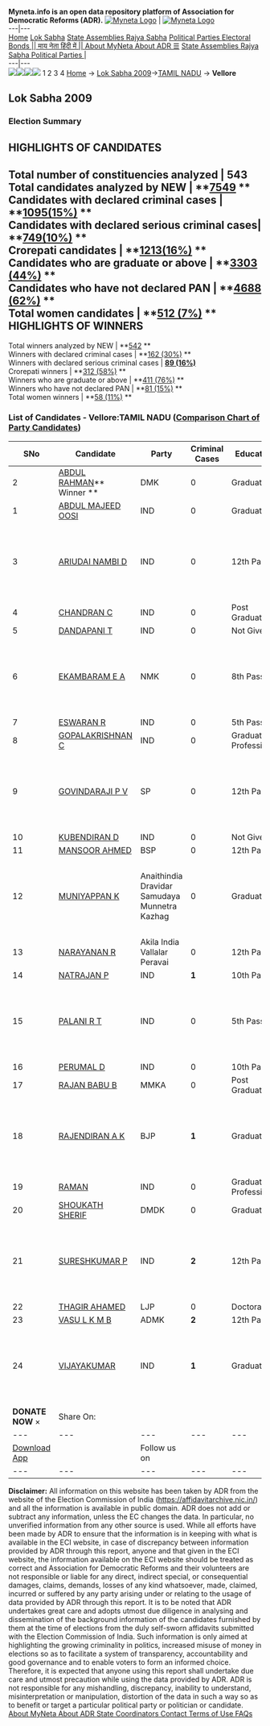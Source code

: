 **Myneta.info is an open data repository platform of Association for Democratic Reforms (ADR).**
[![Myneta Logo](https://www.myneta.info/lib/img/myneta-logo.png)](https://www.myneta.info/) | [![Myneta Logo](https://www.myneta.info/lib/img/adr-logo.png)](https://adrindia.org)  
---|---  
[Home](https://www.myneta.info/) [Lok Sabha](https://www.myneta.info/#ls "Lok Sabha") [ State Assemblies ](https://www.myneta.info/#sa "State Assemblies") [Rajya Sabha](https://www.myneta.info/#rs "Rajya Sabha") [Political Parties ](https://www.myneta.info/party "Political Parties") [ Electoral Bonds ](https://www.myneta.info/electoral_bonds "Electoral Bonds") [ || माय नेता हिंदी में || ](https://translate.google.co.in/translate?prev=hp&hl=en&js=y&u=www.myneta.info&sl=en&tl=hi&history_state0=) [ About MyNeta ](https://adrindia.org/content/about-myneta) [ About ADR ](https://adrindia.org/about-adr/who-we-are) [☰](javascript:void\(0\))
[ State Assemblies ](https://www.myneta.info/#sa "State Assemblies") [ Rajya Sabha ](https://www.myneta.info/#rs "Rajya Sabha") [ Political Parties ](https://www.myneta.info/party "Political Parties")
|   
---|---  
![](https://www.myneta.info/lib/img/banner/banner-1.png)![](https://www.myneta.info/lib/img/banner/banner-2.png)![](https://www.myneta.info/lib/img/banner/banner-3.png)![](https://www.myneta.info/lib/img/banner/banner-4.png)
1  2  3  4 
[Home](https://www.myneta.info/) → [Lok Sabha 2009](https://www.myneta.info/ls2009/)→[TAMIL NADU](https://www.myneta.info/ls2009/index.php?action=show_constituencies&state_id=22) → **Vellore**
### 
## Lok Sabha 2009
###  Election Summary 
HIGHLIGHTS OF CANDIDATES  
---  
Total number of constituencies analyzed |  543   
Total candidates analyzed by NEW | **[7549](https://www.myneta.info/ls2009/index.php?action=summary&subAction=candidates_analyzed&sort=candidate#summary) **  
Candidates with declared criminal cases | **[1095(15%)](https://www.myneta.info/ls2009/index.php?action=summary&subAction=crime&sort=candidate#summary) **  
Candidates with declared serious criminal cases| **[749(10%)](https://www.myneta.info/ls2009/index.php?action=summary&subAction=serious_crime&sort=candidate#summary) **  
Crorepati candidates | **[1213(16%)](https://www.myneta.info/ls2009/index.php?action=summary&subAction=crorepati&sort=candidate#summary) **  
Candidates who are graduate or above | **[3303 (44%)](https://www.myneta.info/ls2009/index.php?action=summary&subAction=education&sort=candidate#summary) **  
Candidates who have not declared PAN | **[4688 (62%)](https://www.myneta.info/ls2009/index.php?action=summary&subAction=without_pan&sort=candidate#summary) **  
Total women candidates | **[512 (7%)](https://www.myneta.info/ls2009/index.php?action=summary&subAction=women_candidate&sort=candidate#summary) **  
HIGHLIGHTS OF WINNERS  
---  
Total winners analyzed by NEW | **[542](https://www.myneta.info/ls2009/index.php?action=summary&subAction=winner_analyzed&sort=candidate#summary) **  
Winners with declared criminal cases | **[162 (30%)](https://www.myneta.info/ls2009/index.php?action=summary&subAction=winner_crime&sort=candidate#summary) **  
Winners with declared serious criminal cases | **[89 (16%)](https://www.myneta.info/ls2009/index.php?action=summary&subAction=winner_serious_crime&sort=candidate#summary)**  
Crorepati winners | **[312 (58%)](https://www.myneta.info/ls2009/index.php?action=summary&subAction=winner_crorepati&sort=candidate#summary) **  
Winners who are graduate or above | **[411 (76%)](https://www.myneta.info/ls2009/index.php?action=summary&subAction=winner_education&sort=candidate#summary) **  
Winners who have not declared PAN | **[81 (15%)](https://www.myneta.info/ls2009/index.php?action=summary&subAction=winner_without_pan&sort=candidate#summary) **  
Total women winners | **[58 (11%)](https://www.myneta.info/ls2009/index.php?action=summary&subAction=winner_women&sort=candidate#summary) **  
### List of Candidates - Vellore:TAMIL NADU ([Comparison Chart of Party Candidates](https://www.myneta.info/ls2009/comparisonchart.php?constituency_id=480))
SNo | Candidate| Party| Criminal Cases| Education| Age| Total Assets| Liabilities  
---|---|---|---|---|---|---|---  
2  | [ABDUL RAHMAN](https://www.myneta.info/ls2009/candidate.php?candidate_id=8899)** Winner ** | DMK | 0 | Graduate| 49 | Rs 1,25,47,128 ~ 1 Crore+ | Rs 32,97,328 ~ 32 Lacs+  
1  | [ABDUL MAJEED OOSI](https://www.myneta.info/ls2009/candidate.php?candidate_id=8910) | IND | 0 | Graduate| 62 | Rs 12,12,000 ~ 12 Lacs+ | Rs 2,50,192 ~ 2 Lacs+  
3  | [ARIUDAI NAMBI D](https://www.myneta.info/ls2009/candidate.php?candidate_id=8911) | IND | 0 | 12th Pass| 49 | ![](https://myneta.info/image_v2.php?myneta_folder=ls2009&candidate_id=8911&col=ta) | ![](https://myneta.info/image_v2.php?myneta_folder=ls2009&candidate_id=8911&col=lia)  
4  | [CHANDRAN C](https://www.myneta.info/ls2009/candidate.php?candidate_id=8915) | IND | 0 | Post Graduate| 61 | Rs 79,60,000 ~ 79 Lacs+ | Rs 21,15,000 ~ 21 Lacs+  
5  | [DANDAPANI T](https://www.myneta.info/ls2009/candidate.php?candidate_id=8917) | IND | 0 | Not Given| 42 | Rs 3,81,780 ~ 3 Lacs+ | Rs 0 ~   
6  | [EKAMBARAM E A](https://www.myneta.info/ls2009/candidate.php?candidate_id=8904) | NMK | 0 | 8th Pass| 69 | ![](https://myneta.info/image_v2.php?myneta_folder=ls2009&candidate_id=8904&col=ta) | ![](https://myneta.info/image_v2.php?myneta_folder=ls2009&candidate_id=8904&col=lia)  
7  | [ESWARAN R](https://www.myneta.info/ls2009/candidate.php?candidate_id=8912) | IND | 0 | 5th Pass| 44 | Rs 42,000 ~ 42 Thou+ | Rs 0 ~   
8  | [GOPALAKRISHNAN C](https://www.myneta.info/ls2009/candidate.php?candidate_id=8914) | IND | 0 | Graduate Professional| 36 | Rs 54,77,600 ~ 54 Lacs+ | Rs 8,20,500 ~ 8 Lacs+  
9  | [GOVINDARAJI P V](https://www.myneta.info/ls2009/candidate.php?candidate_id=8905) | SP | 0 | 12th Pass| 40 | ![](https://myneta.info/image_v2.php?myneta_folder=ls2009&candidate_id=8905&col=ta) | ![](https://myneta.info/image_v2.php?myneta_folder=ls2009&candidate_id=8905&col=lia)  
10  | [KUBENDIRAN D](https://www.myneta.info/ls2009/candidate.php?candidate_id=8913) | IND | 0 | Not Given| 46 | Nil | Rs 0 ~   
11  | [MANSOOR AHMED](https://www.myneta.info/ls2009/candidate.php?candidate_id=8901) | BSP | 0 | 12th Pass| 46 | Rs 5,51,48,565 ~ 5 Crore+ | Rs 0 ~   
12  | [MUNIYAPPAN K](https://www.myneta.info/ls2009/candidate.php?candidate_id=8909) | Anaithindia Dravidar Samudaya Munnetra Kazhag | 0 | Graduate| 59 | ![](https://myneta.info/image_v2.php?myneta_folder=ls2009&candidate_id=8909&col=ta) | ![](https://myneta.info/image_v2.php?myneta_folder=ls2009&candidate_id=8909&col=lia)  
13  | [NARAYANAN R](https://www.myneta.info/ls2009/candidate.php?candidate_id=8908) | Akila India Vallalar Peravai | 0 | 12th Pass| 45 | Rs 30,000 ~ 30 Thou+ | Rs 0 ~   
14  | [NATRAJAN P](https://www.myneta.info/ls2009/candidate.php?candidate_id=8918) | IND | **1** | 10th Pass| 59 | Rs 85,50,000 ~ 85 Lacs+ | Rs 0 ~   
15  | [PALANI R T](https://www.myneta.info/ls2009/candidate.php?candidate_id=8919) | IND | 0 | 5th Pass| 57 | ![](https://myneta.info/image_v2.php?myneta_folder=ls2009&candidate_id=8919&col=ta) | ![](https://myneta.info/image_v2.php?myneta_folder=ls2009&candidate_id=8919&col=lia)  
16  | [PERUMAL D](https://www.myneta.info/ls2009/candidate.php?candidate_id=8920) | IND | 0 | 10th Pass| 32 | Nil | Rs 0 ~   
17  | [RAJAN BABU B](https://www.myneta.info/ls2009/candidate.php?candidate_id=8903) | MMKA | 0 | Post Graduate| 34 | Rs 2,000 ~ 2 Thou+ | Rs 0 ~   
18  | [RAJENDIRAN A K](https://www.myneta.info/ls2009/candidate.php?candidate_id=8900) | BJP | **1** | Graduate| 54 | ![](https://myneta.info/image_v2.php?myneta_folder=ls2009&candidate_id=8900&col=ta) | ![](https://myneta.info/image_v2.php?myneta_folder=ls2009&candidate_id=8900&col=lia)  
19  | [RAMAN](https://www.myneta.info/ls2009/candidate.php?candidate_id=8921) | IND | 0 | Graduate Professional| 31 | Rs 6,76,000 ~ 6 Lacs+ | Rs 0 ~   
20  | [SHOUKATH SHERIF](https://www.myneta.info/ls2009/candidate.php?candidate_id=8906) | DMDK | 0 | Graduate| 43 | Rs 4,44,23,212 ~ 4 Crore+ | Rs 16,35,645 ~ 16 Lacs+  
21  | [SURESHKUMAR P](https://www.myneta.info/ls2009/candidate.php?candidate_id=8916) | IND | **2** | 12th Pass| 25 | ![](https://myneta.info/image_v2.php?myneta_folder=ls2009&candidate_id=8916&col=ta) | ![](https://myneta.info/image_v2.php?myneta_folder=ls2009&candidate_id=8916&col=lia)  
22  | [THAGIR AHAMED](https://www.myneta.info/ls2009/candidate.php?candidate_id=8907) | LJP | 0 | Doctorate| 66 | Rs 6,83,021 ~ 6 Lacs+ | Rs 1,00,000 ~ 1 Lacs+  
23  | [VASU L K M B](https://www.myneta.info/ls2009/candidate.php?candidate_id=8902) | ADMK | **2** | 12th Pass| 48 | Rs 83,44,707 ~ 83 Lacs+ | Rs 12,09,685 ~ 12 Lacs+  
24  | [VIJAYAKUMAR](https://www.myneta.info/ls2009/candidate.php?candidate_id=8922) | IND | **1** | Graduate| 54 | ![](https://myneta.info/image_v2.php?myneta_folder=ls2009&candidate_id=8922&col=ta) | ![](https://myneta.info/image_v2.php?myneta_folder=ls2009&candidate_id=8922&col=lia)  
|  **DONATE NOW** × |  Share On:  | [](https://api.whatsapp.com/send?text=https%3A%2F%2Fmyneta.info%2Fpunjab2022%2Findex.php%3Faction%3Dshow_constituencies%26state_id%3D19) | [](https://www.facebook.com/sharer/sharer.php?u=https%3A%2F%2Fmyneta.info%2Fpunjab2022%2Findex.php%3Faction%3Dshow_constituencies%26state_id%3D19) | [](https://twitter.com/share?url=https%3A%2F%2Fmyneta.info%2Fpunjab2022%2Findex.php%3Faction%3Dshow_constituencies%26state_id%3D19)  
---|---|---|---|---  
| [ Download App ](https://play.google.com/store/apps/details?id=com.webrosoft.myneta1&pcampaignid=pcampaignidMKT-Other-global-all-co-prtnr-py-PartBadge-Mar2515-1) | [](https://play.google.com/store/apps/details?id=com.webrosoft.myneta1&pcampaignid=pcampaignidMKT-Other-global-all-co-prtnr-py-PartBadge-Mar2515-1) |  Follow us on  | [](https://www.facebook.com/adrindia.org/) | [](https://twitter.com/adrspeaks) | [](https://groups.google.com/g/national-election-watch?hl=en&pli=1) | [](https://www.instagram.com/adrspeaks/) | [](https://www.youtube.com/user/adrspeaks) | [](https://sharechat.com/profile/adrspeaks)  
---|---|---|---|---|---|---|---|---  
**Disclaimer:** All information on this website has been taken by ADR from the website of the Election Commission of India (https://affidavitarchive.nic.in/) and all the information is available in public domain. ADR does not add or subtract any information, unless the EC changes the data. In particular, no unverified information from any other source is used. While all efforts have been made by ADR to ensure that the information is in keeping with what is available in the ECI website, in case of discrepancy between information provided by ADR through this report, anyone and that given in the ECI website, the information available on the ECI website should be treated as correct and Association for Democratic Reforms and their volunteers are not responsible or liable for any direct, indirect special, or consequential damages, claims, demands, losses of any kind whatsoever, made, claimed, incurred or suffered by any party arising under or relating to the usage of data provided by ADR through this report. It is to be noted that ADR undertakes great care and adopts utmost due diligence in analysing and dissemination of the background information of the candidates furnished by them at the time of elections from the duly self-sworn affidavits submitted with the Election Commission of India. Such information is only aimed at highlighting the growing criminality in politics, increased misuse of money in elections so as to facilitate a system of transparency, accountability and good governance and to enable voters to form an informed choice. Therefore, it is expected that anyone using this report shall undertake due care and utmost precaution while using the data provided by ADR. ADR is not responsible for any mishandling, discrepancy, inability to understand, misinterpretation or manipulation, distortion of the data in such a way so as to benefit or target a particular political party or politician or candidate. 
[ About MyNeta ](https://adrindia.org/content/about-myneta) [ About ADR ](https://adrindia.org/about-adr/who-we-are) [ State Coordinators ](https://adrindia.org/about-adr/state-coordinators) [ Contact ](https://adrindia.org/contact-us) [ Terms of Use ](https://adrindia.org/content/adr-terms-use) [ FAQs ](https://adrindia.org/content/faqs)
